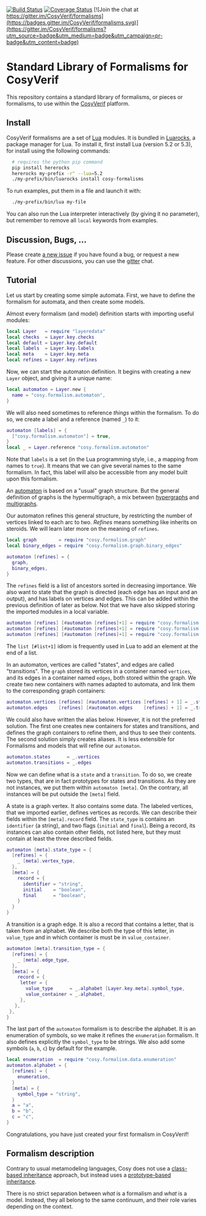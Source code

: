 [![Build Status](https://travis-ci.org/CosyVerif/formalisms.svg?branch=master)](https://travis-ci.org/CosyVerif/formalisms)
[![Coverage Status](https://coveralls.io/repos/CosyVerif/formalisms/badge.svg?branch=master&service=github)](https://coveralls.io/github/CosyVerif/formalisms?branch=master)
[![Join the chat at https://gitter.im/CosyVerif/formalisms](https://badges.gitter.im/CosyVerif/formalisms.svg)](https://gitter.im/CosyVerif/formalisms?utm_source=badge&utm_medium=badge&utm_campaign=pr-badge&utm_content=badge)

# Standard Library of Formalisms for CosyVerif

This repository contains a standard library of formalisms, or pieces or
formalisms, to use within the [CosyVerif](http://cosyverif.org) platform.

## Install

CosyVerif formalisms are a set of [Lua](http://www.lua.org) modules.
It is bundled in [Luarocks](https://luarocks.org), a package manager for Lua.
To install it, first install Lua (version 5.2 or 5.3), for install using the
following commands:

```sh
  # requires the python pip command
  pip install hererocks
  hererocks my-prefix -r^ --lua=5.2
  ./my-prefix/bin/luarocks install cosy-formalisms
```

To run examples, put them in a file and launch it with:

```sh
  ./my-prefix/bin/lua my-file
```
You can also run the Lua interpreter interactively (by giving it no parameter),
but remember to remove all `local` keywords from examples.

## Discussion, Bugs, ...

Please create [a new issue](https://github.com/CosyVerif/formalisms/issues/new)
if you have found a bug, or request a new feature.
For other discussions, you can use the
[gitter](https://gitter.im/CosyVerif/formalisms) chat.

## Tutorial

Let us start by creating some simple automata.
First, we have to define the formalism for automata, and then create some
models.

Almost every formalism (and model) definition starts with importing useful
modules:

```lua
local Layer   = require "layeredata"
local checks  = Layer.key.checks
local default = Layer.key.default
local labels  = Layer.key.labels
local meta    = Layer.key.meta
local refines = Layer.key.refines
```

Now, we can start the automaton definition.
It begins with creating a new `Layer` object, and giving it a unique name:

```lua
local automaton = Layer.new {
  name = "cosy.formalism.automaton",
}
```

We will also need sometimes to reference _things_ within the formalism.
To do so, we create a label and a reference (named `_`) to it:

```lua
automaton [labels] = {
  ["cosy.formalism.automaton"] = true,
}
local _ = Layer.reference "cosy.formalism.automaton"
```

Note that `labels` is a set (in the Lua programming style, i.e., a mapping
from names to `true`). It means that we can give several names to the same
formalism. In fact, this label will also be accessible from any model built
upon this formalism.

An [automaton](https://en.wikipedia.org/wiki/Automata_theory) is based on a
"usual" graph structure. But the general definition of graphs is the
hypermultigraph, a mix between
[hypergraphs](https://en.wikipedia.org/wiki/Hypergraph)
and [multigraphs](https://en.wikipedia.org/wiki/Multigraph).

Our automaton refines this general structure, by restricting the number of
vertices linked to each arc to two. _Refines_ means something like inherits
on steroids. We will learn later more on the meaning of `refines`.

```lua
local graph        = require "cosy.formalism.graph"
local binary_edges = require "cosy.formalism.graph.binary_edges"

automaton [refines] = {
  graph,
  binary_edges,
}
```

The `refines` field is a list of ancestors sorted in decreasing importance.
We also want to state that the graph is directed (each edge has an input and
an output), and has labels on vertices and edges. This can be added within
the previous definition of later as below. Not that we have also skipped storing
the imported modules in a local variable.

```lua
automaton [refines] [#automaton [refines]+1] = require "cosy.formalism.graph.directed"
automaton [refines] [#automaton [refines]+1] = require "cosy.formalism.graph.labeled.vertices"
automaton [refines] [#automaton [refines]+1] = require "cosy.formalism.graph.labeled.edges"
```

The `list [#list+1]` idiom is frequently used in Lua to add an element at the end
of a list.

In an automaton, vertices are called "states", and edges are called
"transitions". The `graph` stored its vertices in a container named `vertices`,
and its edges in a container named `edges`, both stored within the graph.
We create two new containers with names adapted to automata, and link them
to the corresponding graph containers:

```lua
automaton.vertices [refines] [#automaton.vertices [refines] + 1] = _.states
automaton.edges    [refines] [#automaton.edges    [refines] + 1] = _.transitions
```

We could also have written the alias below. However, it is not the preferred
solution. The first one creates new containers for states and transitions,
and defines the graph containers to refine them, and thus to see their contents.
The second solution simply creates aliases. It is less extensible for Formalisms
and models that will refine our `automaton`.

```lua
automaton.states      = _.vertices
automaton.transitions = _.edges
```

Now we can define what is a `state` and a `transition`. To do so, we create
two types, that are in fact prototypes for states and transitions.
As they are not instances, we put them within `automaton [meta]`. On the
contrary, all instances will be put outside the `[meta]` field.

A state is a graph vertex. It also contains some data. The labeled vertices,
that we imported earlier, defines vertices as records. We can describe their
fields within the `[meta].record` field. The `state_type` is contains an
`identifier` (a string), and two flags (`initial` and `final`). Being a
record, its instances can also contain other fields, not listed here, but
they must contain at least the three described fields.

```lua
automaton [meta].state_type = {
  [refines] = {
    _ [meta].vertex_type,
  },
  [meta] = {
    record = {
      identifier = "string",
      initial    = "boolean",
      final      = "boolean",
    }
  }
}
```

A transition is a graph edge. It is also a record that contains a letter,
that is taken from an alphabet. We describe both the type of this letter,
in `value_type` and in which container is must be in `value_container`.

```lua
automaton [meta].transition_type = {
  [refines] = {
    _ [meta].edge_type,
  },
  [meta] = {
    record = {
     letter = {
       value_type      = _.alphabet [Layer.key.meta].symbol_type,
       value_container = _.alphabet,
     },
   },
 },
}
```

The last part of the `automaton` formalism is to describe the alphabet. It is
an enumeration of symbols, so we make it refines the `enumeration` formalism.
It also defines explicitly the `symbol_type` to be strings. We also add some
symbols (`a`, `b`, `c`) by default for the example.

```lua
local enumeration  = require "cosy.formalism.data.enumeration"
automaton.alphabet = {
  [refines] = {
    enumeration,
  }
  [meta] = {
    symbol_type = "string",
  }
  a = "a",
  b = "b",
  c = "c",
}
```

Congratulations, you have just created your first formalism in CosyVerif!

## Formalism description

Contrary to usual metamodeling languages, Cosy does not use a
[class-based inheritance](https://en.wikipedia.org/wiki/Class-based_programming)
approach, but instead uses a
[prototype-based inheritance](https://en.wikipedia.org/wiki/Prototype-based_programming).

There is no strict separation between _what_ is a formalism and _what_ is
a model. Instead, they all belong to the same continuum, and their role
varies depending on the context.
